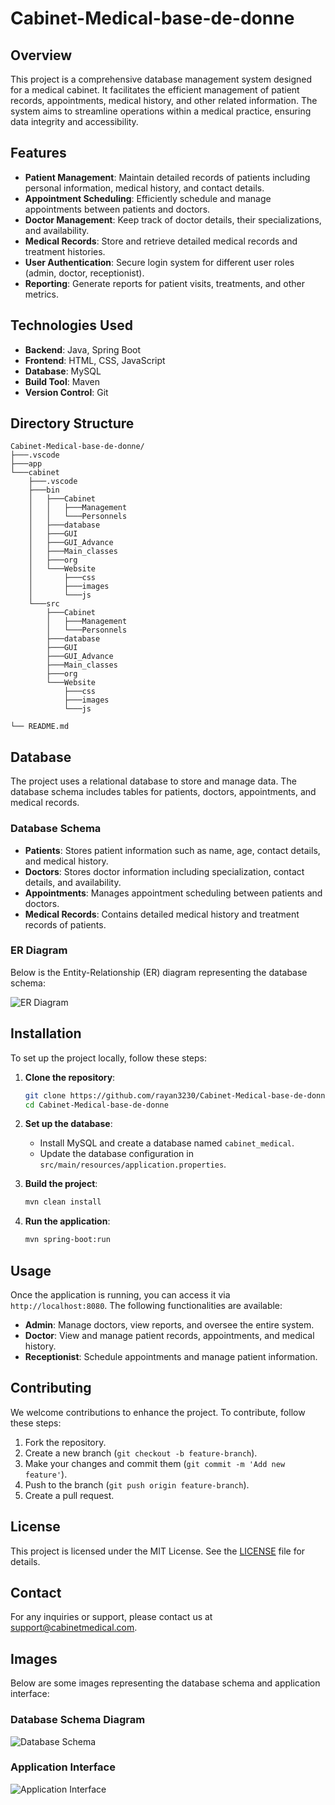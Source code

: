 # Cabinet-Medical-base-de-donne

## Overview
This project is a comprehensive database management system designed for a medical cabinet. It facilitates the efficient management of patient records, appointments, medical history, and other related information. The system aims to streamline operations within a medical practice, ensuring data integrity and accessibility.

## Features
- **Patient Management**: Maintain detailed records of patients including personal information, medical history, and contact details.
- **Appointment Scheduling**: Efficiently schedule and manage appointments between patients and doctors.
- **Doctor Management**: Keep track of doctor details, their specializations, and availability.
- **Medical Records**: Store and retrieve detailed medical records and treatment histories.
- **User Authentication**: Secure login system for different user roles (admin, doctor, receptionist).
- **Reporting**: Generate reports for patient visits, treatments, and other metrics.

## Technologies Used
- **Backend**: Java, Spring Boot
- **Frontend**: HTML, CSS, JavaScript
- **Database**: MySQL
- **Build Tool**: Maven
- **Version Control**: Git

## Directory Structure
```
Cabinet-Medical-base-de-donne/
├───.vscode
├───app
└───cabinet
    ├───.vscode
    ├───bin
    │   ├───Cabinet
    │   │   ├───Management
    │   │   └───Personnels
    │   ├───database
    │   ├───GUI
    │   ├───GUI_Advance
    │   ├───Main_classes
    │   ├───org
    │   └───Website
    │       ├───css
    │       ├───images
    │       └───js
    └───src
        ├───Cabinet
        │   ├───Management
        │   └───Personnels
        ├───database
        ├───GUI
        ├───GUI_Advance
        ├───Main_classes
        ├───org
        └───Website
            ├───css
            ├───images
            └───js

└── README.md
```

## Database
The project uses a relational database to store and manage data. The database schema includes tables for patients, doctors, appointments, and medical records.

### Database Schema
- **Patients**: Stores patient information such as name, age, contact details, and medical history.
- **Doctors**: Stores doctor information including specialization, contact details, and availability.
- **Appointments**: Manages appointment scheduling between patients and doctors.
- **Medical Records**: Contains detailed medical history and treatment records of patients.

### ER Diagram
Below is the Entity-Relationship (ER) diagram representing the database schema:

![ER Diagram](path/to/er-diagram.png)

## Installation
To set up the project locally, follow these steps:

1. **Clone the repository**:
    ```bash
    git clone https://github.com/rayan3230/Cabinet-Medical-base-de-donne.git
    cd Cabinet-Medical-base-de-donne
    ```

2. **Set up the database**:
    - Install MySQL and create a database named `cabinet_medical`.
    - Update the database configuration in `src/main/resources/application.properties`.

3. **Build the project**:
    ```bash
    mvn clean install
    ```

4. **Run the application**:
    ```bash
    mvn spring-boot:run
    ```

## Usage
Once the application is running, you can access it via `http://localhost:8080`. The following functionalities are available:

- **Admin**: Manage doctors, view reports, and oversee the entire system.
- **Doctor**: View and manage patient records, appointments, and medical history.
- **Receptionist**: Schedule appointments and manage patient information.

## Contributing
We welcome contributions to enhance the project. To contribute, follow these steps:

1. Fork the repository.
2. Create a new branch (`git checkout -b feature-branch`).
3. Make your changes and commit them (`git commit -m 'Add new feature'`).
4. Push to the branch (`git push origin feature-branch`).
5. Create a pull request.

## License
This project is licensed under the MIT License. See the [LICENSE](LICENSE) file for details.

## Contact
For any inquiries or support, please contact us at support@cabinetmedical.com.

## Images
Below are some images representing the database schema and application interface:

### Database Schema Diagram
![Database Schema](path/to/database-schema.png)

### Application Interface
![Application Interface](path/to/application-interface.png)